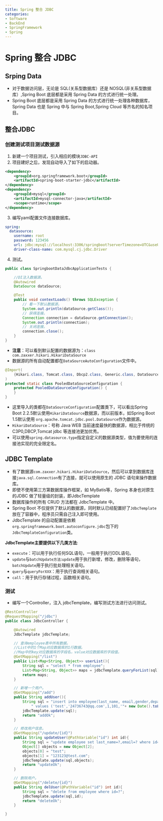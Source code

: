 ```yaml
---
title: Spring 整合 JDBC
categories:
- Software
- BackEnd
- SpringFramework
- Spring
---
```

# Spring 整合 JDBC

## Srping Data

- 对于数据访问层，无论是 SQL(关系型数据库）还是 NOSQL(非关系型数据库）,Spring Boot 底层都是采用 Spring Data 的方式进行统一处理。
- Spring Boot 底层都是采用 Spring Data 的方式进行统一处理各种数据库，Spring Data 也是 Spring 中与 Spring Boot,Spring Cloud 等齐名的知名项目。

## 整合JDBC

### 创建测试项目测试数据源

1. 新建一个项目测试，引入相应的模块`JDBC-API`
2. 项目建好之后，发现自动导入了如下的启动器。

```xml
<dependency>
    <groupId>org.springframework.boot</groupId>
    <artifactId>spring-boot-starter-jdbc</artifactId>
</dependency>
<dependency>
    <groupId>mysql</groupId>
    <artifactId>mysql-connector-java</artifactId>
    <scope>runtime</scope>
</dependency>
```

3. 编写yaml配置文件连接数据库。

```yaml
spring:
  datasource:
    username: root
    password: 123456
    url: jdbc:mysql://localhost:3306/springboot?serverTimezone=UTC&useUnicode=true&characterEncoding=utf-8
    driver-class-name: com.mysql.cj.jdbc.Driver
```

4. 测试。

```java
public class SpringbootDataJdbcApplicationTests {

    //DI注入数据源。
    @Autowired
    DataSource dataSource;

    @Test
    public void contextLoads() throws SQLException {
        // 看一下默认数据源。
        System.out.println(dataSource.getClass());
        // 获得连接。
        Connection connection = dataSource.getConnection();
        System.out.println(connection);
        // 关闭连接。
        connection.close();
    }
}
```

- **注意**：可以看到默认配置的数据源为：`class com.zaxxer.hikari.HikariDataSource`
- 数据源的所有自动配置都在`DataSourceAutoConfiguration`文件中。

```java
@Import(
    {Hikari.class, Tomcat.class, Dbcp2.class, Generic.class, DataSourceJmxConfiguration.class}
)
protected static class PooledDataSourceConfiguration {
    protected PooledDataSourceConfiguration() {
    }
}
```

- 这里导入的类都在`DataSourceConfiguration`配置类下，可以看出Spring Boot 2.2.5默认使用`HikariDataSource`数据源，而以前版本，如Spring Boot 1.5默认使用 `org.apache.tomcat.jdbc.pool.DataSource`作为数据源。
- `HikariDataSource`：号称 Java WEB 当前速度最快的数据源，相比于传统的 C3P0,DBCP,Tomcat jdbc 等连接池更加优秀。
- 可以使用`spring.datasource.type`指定自定义的数据源类型，值为要使用的连接池实现的完全限定名。

## JDBC Template

- 有了数据源`com.zaxxer.hikari.HikariDataSource`，然后可以拿到数据库连接`java.sql.Connection`有了连接，就可以使用原生的 JDBC 语句来操作数据库。
- 即使不使用第三方第数据库操作框架，如 MyBatis等，Spring 本身也对原生的JDBC 做了轻量级的封装，即JdbcTemplate
- 数据库操作的所有 CRUD 方法都在 JdbcTemplate 中。
- Spring Boot 不仅提供了默认的数据源，同时默认已经配置好了`JdbcTemplate`放在了容器中，程序员只需自己注入即可使用。
- JdbcTemplate 的自动配置是依赖`org.springframework.boot.autoconfigure.jdbc`包下的`JdbcTemplateConfiguration`类。

**JdbcTemplate主要提供以下几类方法**:

- `execute`：可以用于执行任何SQL语句，一般用于执行DDL语句。
- `update`与`batchUpdate方法`:`update`用于执行新增，修改，删除等语句，`batchUpdate`用于执行批处理相关语句。
- `query`与`queryForXXX`：用于执行查询相关语句。
- `call`：用于执行存储过程，函数相关语句。

### 测试

- 编写一个Controller，注入 jdbcTemplate，编写测试方法进行访问测试。

```java
@RestController
@RequestMapping("/jdbc")
public class JdbcController {

    @Autowired
    JdbcTemplate jdbcTemplate;

    // 查询employee表中所有数据。
    //List中的1个Map对应数据库的1行数据。
    //Map中的key对应数据库的字段名，value对应数据库的字段值。
    @GetMapping("/list")
    public List<Map<String, Object>> userList(){
        String sql = "select * from employee";
        List<Map<String, Object>> maps = jdbcTemplate.queryForList(sql);
        return maps;
    }

    // 新增一个用户。
    @GetMapping("/add")
    public String addUser(){
        String sql = "insert into employee(last_name, email,gender,department,birth)" +
            " values ('test','24736743@qq.com',1,101,'"+ new Date().toLocaleString() +"')";
        jdbcTemplate.update(sql);
        return "addOk";
    }

    // 修改用户信息。
    @GetMapping("/update/{id}")
    public String updateUser(@PathVariable("id") int id){
        String sql = "update employee set last_name=?,email=? where id="+id;
        Object[] objects = new Object[2];
        objects[0] = "test";
        objects[1] = "123123@test.com";
        jdbcTemplate.update(sql,objects);
        return "updateOk";
    }

    // 删除用户。
    @GetMapping("/delete/{id}")
    public String delUser(@PathVariable("id") int id){
        String sql = "delete from employee where id=?";
        jdbcTemplate.update(sql,id);
        return "deleteOk";
    }

}
```